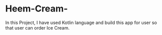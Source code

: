 # Heem-Cream-
In this Project, I have used Kotlin language and build this app for user so that user can order Ice Cream.
